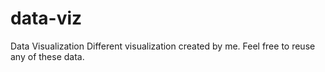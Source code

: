 # data-viz
Data Visualization
Different visualization created by me. Feel free to reuse any of these data.
